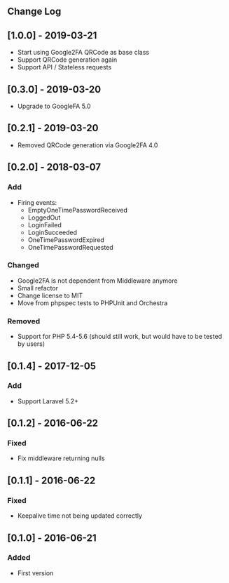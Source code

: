 ## Change Log

## [1.0.0] - 2019-03-21
- Start using Google2FA QRCode as base class
- Support QRCode generation again
- Support API / Stateless requests

## [0.3.0] - 2019-03-20
- Upgrade to GoogleFA 5.0

## [0.2.1] - 2019-03-20
- Removed QRCode generation via Google2FA 4.0

## [0.2.0] - 2018-03-07
### Add
- Firing events: 
    - EmptyOneTimePasswordReceived
    - LoggedOut
    - LoginFailed
    - LoginSucceeded
    - OneTimePasswordExpired
    - OneTimePasswordRequested
### Changed
- Google2FA is not dependent from Middleware anymore 
- Small refactor
- Change license to MIT
- Move from phpspec tests to PHPUnit and Orchestra
### Removed
- Support for PHP 5.4-5.6 (should still work, but would have to be tested by users)

## [0.1.4] - 2017-12-05
### Add
- Support Laravel 5.2+

## [0.1.2] - 2016-06-22
### Fixed
- Fix middleware returning nulls

## [0.1.1] - 2016-06-22
### Fixed
- Keepalive time not being updated correctly

## [0.1.0] - 2016-06-21
### Added
- First version
